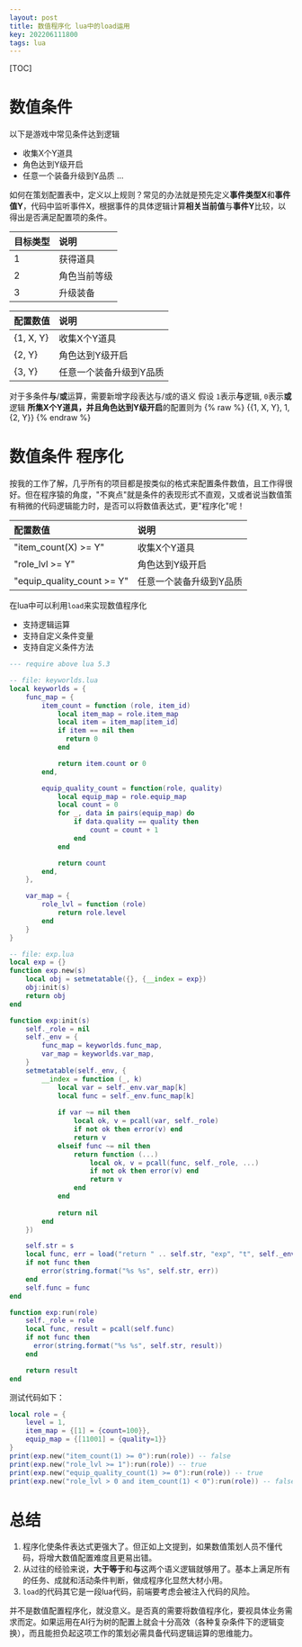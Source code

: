 ```yaml
---
layout: post
title: 数值程序化 lua中的load运用
key: 202206111800
tags: lua
---
```


[TOC]

# 数值条件

以下是游戏中常见条件达到逻辑

* 收集X个Y道具
* 角色达到Y级开启
* 任意一个装备升级到Y品质
...

如何在策划配置表中，定义以上规则？常见的办法就是预先定义**事件类型X**和**事件值Y**，代码中监听事件X，根据事件的具体逻辑计算**相关当前值**与**事件Y**比较，以得出是否满足配置项的条件。

|目标类型|说明|
|:---|:---|
|1|获得道具|
|2|角色当前等级|
|3|升级装备|

|配置数值|说明|
|:---|:---|
|{1, X, Y}|收集X个Y道具|
|{2, Y}|角色达到Y级开启|
|{3, Y}|任意一个装备升级到Y品质|

对于多条件**与**/**或**运算，需要新增字段表达与/或的语义
假设 `1`表示**与**逻辑, `0`表示**或**逻辑
**所集X个Y道具，并且角色达到Y级开启**的配置则为
{% raw %}
{{1, X, Y}, 1, {2, Y}}
{% endraw %}


# 数值条件 程序化
按我的工作了解，几乎所有的项目都是按类似的格式来配置条件数值，且工作得很好。但在程序猿的角度，"不爽点"就是条件的表现形式不直观，又或者说当数值策有稍微的代码逻辑能力时，是否可以将数值表达式，更"程序化"呢！

|配置数值|说明|
|:---|:---|
|"item_count(X) >= Y"|收集X个Y道具|
|"role_lvl >= Y"|角色达到Y级开启|
|"equip_quality_count >= Y"|任意一个装备升级到Y品质|

在lua中可以利用`load`来实现数值程序化

* 支持逻辑运算
* 支持自定义条件变量
* 支持自定义条件方法

```lua
--- require above lua 5.3

-- file: keyworlds.lua
local keyworlds = {
    func_map = {
        item_count = function (role, item_id)
            local item_map = role.item_map
            local item = item_map[item_id]
            if item == nil then
              return 0
            end

            return item.count or 0
        end,

        equip_quality_count = function(role, quality)
            local equip_map = role.equip_map
            local count = 0
            for _, data in pairs(equip_map) do
                if data.quality == quality then
                    count = count + 1
                end
            end

            return count
        end,
    },

    var_map = {
        role_lvl = function (role)
            return role.level
        end
    }
}

-- file: exp.lua
local exp = {}
function exp.new(s)
    local obj = setmetatable({}, {__index = exp})
    obj:init(s)
    return obj
end

function exp:init(s)
    self._role = nil
    self._env = {
        func_map = keyworlds.func_map,
        var_map = keyworlds.var_map,
    }
    setmetatable(self._env, {
        __index = function (_, k)
            local var = self._env.var_map[k]
            local func = self._env.func_map[k]
    
            if var ~= nil then
                local ok, v = pcall(var, self._role)
                if not ok then error(v) end
                return v
            elseif func ~= nil then
                return function (...)
                    local ok, v = pcall(func, self._role, ...)
                    if not ok then error(v) end
                    return v
                end
            end
    
            return nil
        end
    })

    self.str = s
    local func, err = load("return " .. self.str, "exp", "t", self._env)
    if not func then
        error(string.format("%s %s", self.str, err))
    end
    self.func = func
end

function exp:run(role)
    self._role = role
    local func, result = pcall(self.func)
    if not func then
      error(string.format("%s %s", self.str, result))
    end

    return result
end
```
测试代码如下：
```lua
local role = {
    level = 1,
    item_map = {[1] = {count=100}},
    equip_map = {[11001] = {quality=1}}
}
print(exp.new("item_count(1) >= 0"):run(role)) -- false
print(exp.new("role_lvl >= 1"):run(role)) -- true
print(exp.new("equip_quality_count(1) >= 0"):run(role)) -- true
print(exp.new("role_lvl > 0 and item_count(1) < 0"):run(role)) -- false
```

# 总结

1. 程序化使条件表达式更强大了。但正如上文提到，如果数值策划人员不懂代码，将增大数值配置难度且更易出错。
2. 从过往的经验来说，**大于等于**和**与**这两个语义逻辑就够用了。基本上满足所有的任务、成就和活动条件判断，做成程序化显然大材小用。
3. `load`的代码其它是一段lua代码，前端要考虑会被注入代码的风险。

并不是数值配置程序化，就没意义。是否真的需要将数值程序化，要视具体业务需求而定。如果运用在AI行为树的配置上就会十分高效（各种复杂条件下的逻辑变换），而且能担负起这项工作的策划必需具备代码逻辑运算的思维能力。

